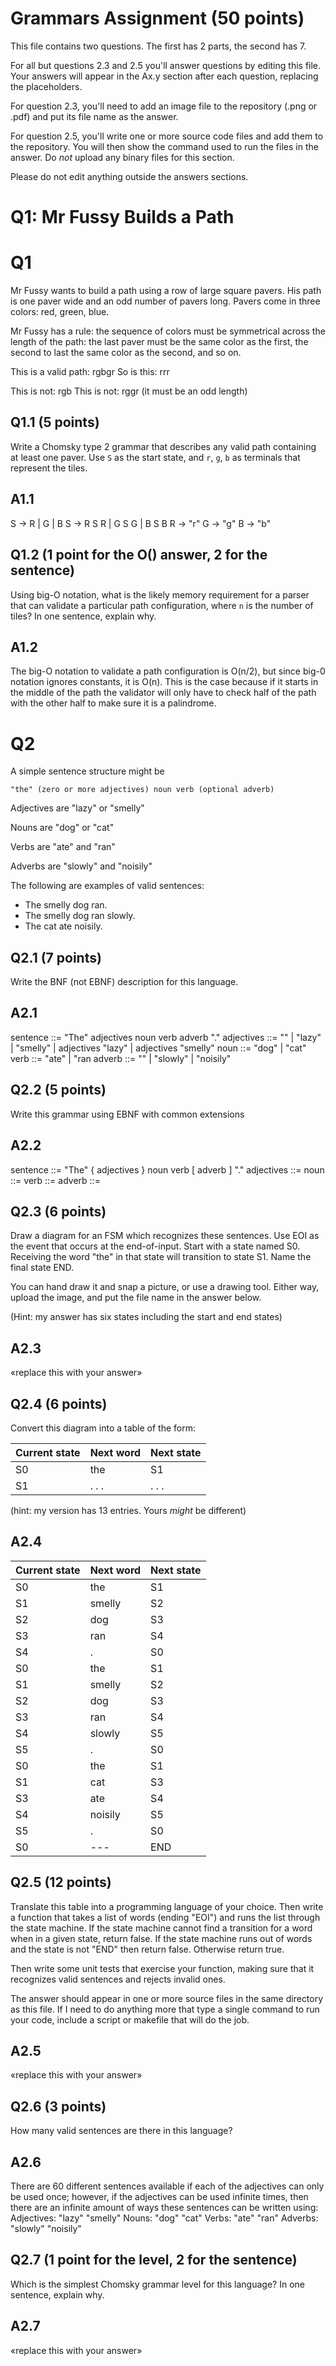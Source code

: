 # Grammars Assignment (50 points)

This file contains two questions. The first has 2 parts, the second has 7.

For all but questions 2.3 and 2.5 you'll answer questions by editing this file.
Your answers will appear in the Ax.y section after each question, replacing the
placeholders.

For question 2.3, you'll need to add an image file to the repository (.png or
.pdf) and put its file name as the answer.

For question 2.5, you'll write one or more source code files and add them to the
repository. You will then show the command used to run the files in the answer.
Do _not_ upload any binary files for this section.

Please do not edit anything outside the answers sections.


# Q1: Mr Fussy Builds a Path

# Q1

Mr Fussy wants to build a path using a row of large square pavers. His path is
one paver wide and an odd number of pavers long. Pavers come in three colors:
red, green, blue.

Mr Fussy has a rule: the sequence of colors must be symmetrical across the
length of the path: the last paver must be the same color as the first, the
second to last the same color as the second, and so on.

This is a valid path:  rgbgr
So is this: rrr

This is not: rgb
This is not: rggr    (it must be an odd length)

## Q1.1  (5 points)

Write a Chomsky type 2 grammar that describes any valid path containing at
least one paver. Use `S` as the start state, and `r`, `g`, `b` as terminals that
represent the tiles.

## A1.1

S -> R | G | B
S -> R S R | G S G | B S B
R -> "r"
G -> "g"
B -> "b"

## Q1.2  (1 point for the O() answer, 2 for the sentence)

Using big-O notation, what is the likely memory requirement for a parser that
can validate a particular path configuration, where `n` is the number of tiles?
In one sentence, explain why.

## A1.2

The big-O notation to validate a path configuration is O(n/2), but since big-0 notation ignores constants, it is O(n). This is the case because if it starts in the middle of the path the validator will only have to check half of the path with the other half to make sure it is a palindrome. 

# Q2

A simple sentence structure might be

    "the" (zero or more adjectives) noun verb (optional adverb)

Adjectives are "lazy" or "smelly"

Nouns are "dog" or "cat"

Verbs are "ate" and "ran"

Adverbs are "slowly" and "noisily"

The following are examples of valid sentences:

* The smelly dog ran.
* The smelly dog ran slowly.
* The cat ate noisily.

## Q2.1 (7 points)

Write the BNF (not EBNF) description for this language.

## A2.1

sentence ::= "The" adjectives noun verb adverb "."
adjectives ::= "" | "lazy" | "smelly" | adjectives "lazy" | adjectives "smelly"
noun ::= "dog" | "cat"
verb ::= "ate" | "ran
adverb ::= "" | "slowly" | "noisily" 

## Q2.2 (5 points)

Write this grammar using EBNF with common extensions

## A2.2

sentence ::= "The" { adjectives } noun verb [ adverb ] "."
adjectives ::= <adjective> 
noun ::= <noun>
verb ::= <verb>
adverb ::= <adverb>


## Q2.3 (6 points)

  Draw a diagram for an FSM which recognizes these sentences. Use EOI as the
  event that occurs at the end-of-input. Start with a state named S0. Receiving
  the word "the" in that state will transition to state S1. Name the final state
  END.

  You can hand draw it and snap a picture, or use a drawing tool. Either way,
  upload the image, and put the file name in the answer below.

  (Hint: my answer has six states including the start and end states)


## A2.3

«replace this with your answer»


## Q2.4 (6 points)

Convert this diagram into a table of the form:

Current state | Next word | Next state
--------------|-----------|-----------
    S0        |    the    |     S1
    S1        |   . . .   |   . . .

(hint: my version has 13 entries. Yours _might_ be different)

## A2.4

Current state | Next word | Next state
--------------|-----------|-----------
    S0        |    the    |     S1
    S1        |  smelly   |     S2
    S2        |    dog    |     S3
    S3        |    ran    |     S4
    S4        |     .     |     S0
    S0        |    the    |     S1
    S1        |  smelly   |     S2
    S2        |    dog    |     S3
    S3        |    ran    |     S4
    S4        |  slowly   |     S5
    S5        |     .     |     S0
    S0        |    the    |     S1
    S1        |    cat    |     S3
    S3        |    ate    |     S4
    S4        |  noisily  |     S5
    S5        |     .     |     S0
    S0        |    ---    |     END



## Q2.5 (12 points)

Translate this table into a programming language of your choice. Then write a
function that takes a list of words (ending "EOI") and runs the list through the
state machine. If the state machine cannot find a transition for a word when in
a given state, return false. If the state machine runs out of words and the
state is not "END" then return false. Otherwise return true.

Then write some unit tests that exercise your function, making sure that it
recognizes valid sentences and rejects invalid ones.

The answer should appear in one or more source files in the same directory as
this file. If I need to do anything more that type a single command to run your
code, include a script or makefile that will do the job.

## A2.5

«replace this with your answer»


## Q2.6 (3 points)

How many valid sentences are there in this language?

## A2.6

There are 60 different sentences available if each of the adjectives can only be used once; however, if the adjectives can be used infinite times, then there are an infinite amount of ways these sentences can be written using:
  Adjectives: "lazy" "smelly"
  Nouns: "dog" "cat"
  Verbs: "ate" "ran"
  Adverbs: "slowly" "noisily"

## Q2.7 (1 point for the level, 2 for the sentence)

Which is the simplest Chomsky grammar level for this language? In one sentence,
explain why.

## A2.7

«replace this with your answer»
